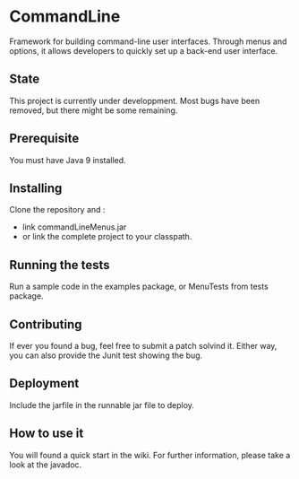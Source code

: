 # CommandLine

Framework for building command-line user interfaces. Through menus and options, it allows developers to quickly set up a back-end user interface.

## State

This project is currently under developpment. Most bugs have been removed, but there might be some remaining.

## Prerequisite

You must have Java 9 installed.

## Installing

Clone the repository and :
* link commandLineMenus.jar
* or link the complete project to your classpath. 

## Running the tests

Run a sample code in the examples package, or MenuTests from tests package. 

## Contributing

If ever you found a bug, feel free to submit a patch solvind it. Either way, you can also provide the Junit test showing the bug.

## Deployment

Include the jarfile in the runnable jar file to deploy.

## How to use it

You will found a quick start in the wiki. For further information, please take a look at the javadoc. 
